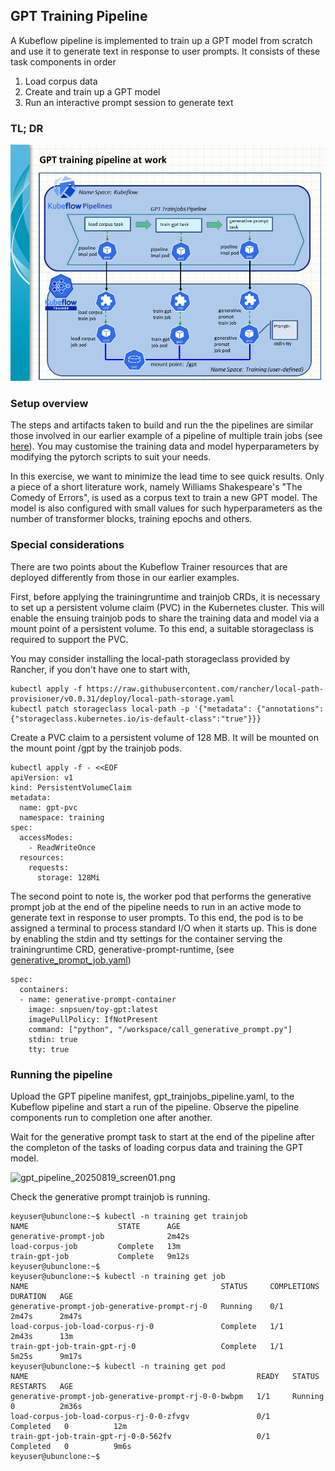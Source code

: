 ## GPT Training Pipeline

A Kubeflow pipeline is implemented to train up a GPT model from scratch and use it to generate text in response to user prompts. It consists of these task components in order
1. Load corpus data
2. Create and train up a GPT model
3. Run an interactive prompt session to generate text

### TL; DR

![GPT_Trainjobs_Pipeline](gpt_trainjobs_pipeline_20250820.png)

### Setup overview

The steps and artifacts taken to build and run the the pipelines are similar those involved in our earlier example of a pipeline of multiple train jobs (see [here](../multiple/readme.md)). You may customise the training data and model hyperparameters by modifying the pytorch scripts to suit your needs. 

In this exercise, we want to minimize the lead time to see quick results. Only a piece of a short literature work, namely Williams Shakespeare's "The Comedy of Errors", is used as a corpus text to train a new GPT model. The model is also configured with small values for such hyperparameters as the number of transformer blocks, training epochs and others.

### Special considerations

There are two points about the Kubeflow Trainer resources that are deployed differently from those in our earlier examples.

First, before applying the trainingruntime and trainjob CRDs, it is necessary to set up a persistent volume claim (PVC) in the Kubernetes cluster. This will enable the ensuing trainjob pods to share the training data and model via a mount point of a persistent volume. To this end, a suitable storageclass is required to support the PVC.

You may consider installing the local-path storageclass provided by Rancher, if you don't have one to start with,
```
kubectl apply -f https://raw.githubusercontent.com/rancher/local-path-provisioner/v0.0.31/deploy/local-path-storage.yaml
kubectl patch storageclass local-path -p '{"metadata": {"annotations":{"storageclass.kubernetes.io/is-default-class":"true"}}}
```

Create a PVC claim to a persistent volume of 128 MB. It will be mounted on the mount point /gpt by the trainjob pods.
```
kubectl apply -f - <<EOF
apiVersion: v1
kind: PersistentVolumeClaim
metadata:
  name: gpt-pvc
  namespace: training
spec:
  accessModes:
    - ReadWriteOnce
  resources:
    requests:
      storage: 128Mi
```

The second point to note is, the worker pod that performs the generative prompt job at the end of the pipeline needs to run in an active mode to generate text in response to user prompts. To this end, the pod is to be assigned a terminal to process standard I/O when it starts up. This is done by enabling the stdin and tty settings for the container serving the trainingruntime CRD, generative-prompt-runtime, (see [generative_prompt_job.yaml](generative_prompt_job.yaml))

```
spec:
  containers:
  - name: generative-prompt-container
    image: snpsuen/toy-gpt:latest
    imagePullPolicy: IfNotPresent
    command: ["python", "/workspace/call_generative_prompt.py"]
    stdin: true
    tty: true
```

### Running the pipeline

Upload the GPT pipeline manifest, gpt_trainjobs_pipeline.yaml, to the Kubeflow pipeline and start a run of the pipeline. Observe the pipeline components run to completion one after another.

Wait for the generative prompt task to start at the end of the pipeline after the completon of the tasks of loading corpus data and training the GPT model.

![gpt_pipeline_20250819_screen01.png](ggpt_pipeline_20250819_screen01.png)

Check the generative prompt trainjob is running.
```
keyuser@ubunclone:~$ kubectl -n training get trainjob
NAME                    STATE      AGE
generative-prompt-job              2m42s
load-corpus-job         Complete   13m
train-gpt-job           Complete   9m12s
keyuser@ubunclone:~$
keyuser@ubunclone:~$ kubectl -n training get job
NAME                                           STATUS     COMPLETIONS   DURATION   AGE
generative-prompt-job-generative-prompt-rj-0   Running    0/1           2m47s      2m47s
load-corpus-job-load-corpus-rj-0               Complete   1/1           2m43s      13m
train-gpt-job-train-gpt-rj-0                   Complete   1/1           5m25s      9m17s
keyuser@ubunclone:~$ kubectl -n training get pod
NAME                                                   READY   STATUS      RESTARTS   AGE
generative-prompt-job-generative-prompt-rj-0-0-bwbpm   1/1     Running     0          2m36s
load-corpus-job-load-corpus-rj-0-0-zfvgv               0/1     Completed   0          12m
train-gpt-job-train-gpt-rj-0-0-562fv                   0/1     Completed   0          9m6s
keyuser@ubunclone:~$
```

